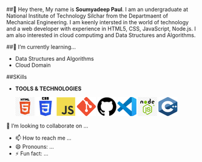 ##👋 Hey there,
 My name is **Soumyadeep Paul**. I am an undergraduate at National Institute of Technology Silchar from the Departmaent of Mechanical Engineering.
  I am keenly intersted in the world of technology and a web developer with experience in HTML5, CSS, JavaScript, Node.js.
  I am also interested in cloud computimg and Data Structures and Algorithms.
   
##🌱 I’m currently learning...
- Data Structures and Algorithms
- Cloud Domain

##SKills
- **TOOLS & TECHNOLOGIES**
 
  <img src="images/HTML.png" width="50px" height="50px" />
  <img src="images/CSS.jpeg" width="50px" height="50px" />
  <img src="images/JS.jpeg" width="50px" height="50px" />
  <img src="images/git.png" width="50px" height="50px" />
  <img src="images/gitHub.png" width="50px" height="50px" />
  <img src="images/vsCode.jpeg" width="50px" height="50px" />
  <img src="images/nodeJS.png" width="50px" height="50px" />
  <img src="images/cpp.png" width="50px" height="50px" />

  
 💞️ I’m looking to collaborate on ...
- 📫 How to reach me ...
- 😄 Pronouns: ...
- ⚡ Fun fact: ...

<!---
Soumyadeep-4704/Soumyadeep-4704 is a ✨ special ✨ repository because its `README.md` (this file) appears on your GitHub profile.
You can click the Preview link to take a look at your changes.
--->
